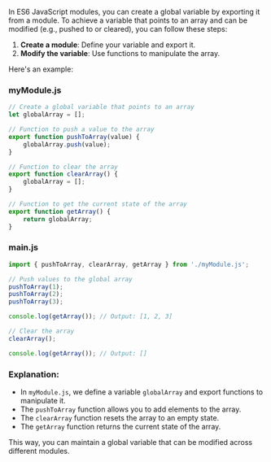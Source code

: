 In ES6 JavaScript modules, you can create a global variable by exporting it from a module. To achieve a variable that points to an array and can be modified (e.g., pushed to or cleared), you can follow these steps:

1. **Create a module**: Define your variable and export it.
2. **Modify the variable**: Use functions to manipulate the array.

Here's an example:

### myModule.js
```javascript
// Create a global variable that points to an array
let globalArray = [];

// Function to push a value to the array
export function pushToArray(value) {
    globalArray.push(value);
}

// Function to clear the array
export function clearArray() {
    globalArray = [];
}

// Function to get the current state of the array
export function getArray() {
    return globalArray;
}
```

### main.js
```javascript
import { pushToArray, clearArray, getArray } from './myModule.js';

// Push values to the global array
pushToArray(1);
pushToArray(2);
pushToArray(3);

console.log(getArray()); // Output: [1, 2, 3]

// Clear the array
clearArray();

console.log(getArray()); // Output: []
```

### Explanation:
- In `myModule.js`, we define a variable `globalArray` and export functions to manipulate it.
- The `pushToArray` function allows you to add elements to the array.
- The `clearArray` function resets the array to an empty state.
- The `getArray` function returns the current state of the array.

This way, you can maintain a global variable that can be modified across different modules.